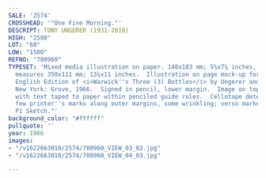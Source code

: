 ```yaml
---
SALE: '2574'
CROSSHEAD: '"One Fine Morning."'
DESCRIPT: TONY UNGERER (1931-2019)
HIGH: "2500"
LOT: "60"
LOW: "1500"
REFNO: "780960"
TYPESET: 'Mixed media illustration on paper. 140x183 mm; 5½x7¼ inches, image. Sheet
  measures 350x111 mm; 13¾x11 inches.  Illustration on page mock-up for the first
  English Edition of <i>Warwick''s Three (3) Bottles</i> by Ungerer and Andre Hodier,
  New York: Grove, 1966.  Signed in pencil, lower margin.  Image on top half of paper
  with text taped to paper within penciled guide rules.  Cellotape deteriorated, a
  few printer''s marks along outer margins, some wrinkling; verso marked "Warwick
  P1 Sketch."'
background_color: "#ffffff"
pullquote: ''
year: 1966
images:
- "/v1622663010/2574/780960_VIEW_03_02.jpg"
- "/v1622663010/2574/780960_VIEW_04_03.jpg"

---
```

